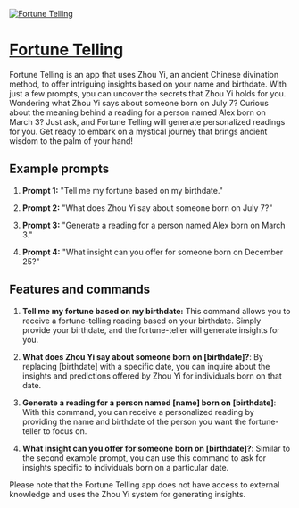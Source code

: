 [![Fortune Telling](https://files.oaiusercontent.com/file-PcXzufsV4TbOHoSzaTI39RtL?se=2123-10-17T20%3A21%3A27Z&sp=r&sv=2021-08-06&sr=b&rscc=max-age%3D31536000%2C%20immutable&rscd=attachment%3B%20filename%3D1ff3a3c7-cce6-43a5-bbb9-eac29ff48d5b.png&sig=TPrOYJ3e4xp5SAOJVChOa41HQ9zAU/p2VxE6JnGjukk%3D)](https://chat.openai.com/g/g-gKiLBtkqx-fortune-telling)

# [Fortune Telling](https://chat.openai.com/g/g-gKiLBtkqx-fortune-telling)

Fortune Telling is an app that uses Zhou Yi, an ancient Chinese divination method, to offer intriguing insights based on your name and birthdate. With just a few prompts, you can uncover the secrets that Zhou Yi holds for you. Wondering what Zhou Yi says about someone born on July 7? Curious about the meaning behind a reading for a person named Alex born on March 3? Just ask, and Fortune Telling will generate personalized readings for you. Get ready to embark on a mystical journey that brings ancient wisdom to the palm of your hand!

## Example prompts

1. **Prompt 1:** "Tell me my fortune based on my birthdate."

2. **Prompt 2:** "What does Zhou Yi say about someone born on July 7?"

3. **Prompt 3:** "Generate a reading for a person named Alex born on March 3."

4. **Prompt 4:** "What insight can you offer for someone born on December 25?"

## Features and commands

1. **Tell me my fortune based on my birthdate:** This command allows you to receive a fortune-telling reading based on your birthdate. Simply provide your birthdate, and the fortune-teller will generate insights for you.

2. **What does Zhou Yi say about someone born on [birthdate]?**: By replacing [birthdate] with a specific date, you can inquire about the insights and predictions offered by Zhou Yi for individuals born on that date.

3. **Generate a reading for a person named [name] born on [birthdate]**: With this command, you can receive a personalized reading by providing the name and birthdate of the person you want the fortune-teller to focus on.

4. **What insight can you offer for someone born on [birthdate]?**: Similar to the second example prompt, you can use this command to ask for insights specific to individuals born on a particular date.

Please note that the Fortune Telling app does not have access to external knowledge and uses the Zhou Yi system for generating insights.